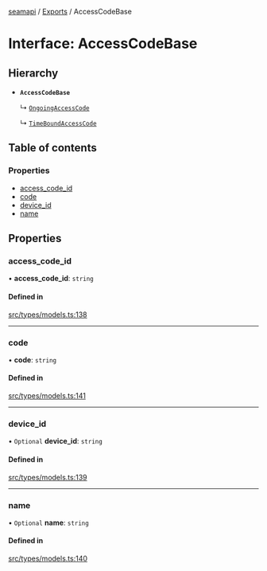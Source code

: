 [seamapi](../README.md) / [Exports](../modules.md) / AccessCodeBase

# Interface: AccessCodeBase

## Hierarchy

- **`AccessCodeBase`**

  ↳ [`OngoingAccessCode`](OngoingAccessCode.md)

  ↳ [`TimeBoundAccessCode`](TimeBoundAccessCode.md)

## Table of contents

### Properties

- [access\_code\_id](AccessCodeBase.md#access_code_id)
- [code](AccessCodeBase.md#code)
- [device\_id](AccessCodeBase.md#device_id)
- [name](AccessCodeBase.md#name)

## Properties

### access\_code\_id

• **access\_code\_id**: `string`

#### Defined in

[src/types/models.ts:138](https://github.com/seamapi/javascript/blob/main/src/types/models.ts#L138)

___

### code

• **code**: `string`

#### Defined in

[src/types/models.ts:141](https://github.com/seamapi/javascript/blob/main/src/types/models.ts#L141)

___

### device\_id

• `Optional` **device\_id**: `string`

#### Defined in

[src/types/models.ts:139](https://github.com/seamapi/javascript/blob/main/src/types/models.ts#L139)

___

### name

• `Optional` **name**: `string`

#### Defined in

[src/types/models.ts:140](https://github.com/seamapi/javascript/blob/main/src/types/models.ts#L140)
